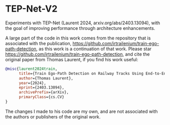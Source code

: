 # TEP-Net-V2
Experiments with TEP-Net (Laurent 2024, arxiv.org/abs/2403.13094), with the goal of improving performance through architecture enhancements.

A large part of the code in this work comes from the repository that is associated with the publication, https://github.com/irtrailenium/train-ego-path-detection, as this work is a continuation of that work. Please star https://github.com/irtrailenium/train-ego-path-detection, and cite the original paper from Thomas Laurent, if you find his work useful:

```bibtex
@misc{laurent2024train,
      title={Train Ego-Path Detection on Railway Tracks Using End-to-End Deep Learning}, 
      author={Thomas Laurent},
      year={2024},
      eprint={2403.13094},
      archivePrefix={arXiv},
      primaryClass={cs.CV}
}
```
The changes I made to his code are my own, and are not associated with the authors or publishers of the original work.
